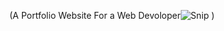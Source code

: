 (A Portfolio Website For a Web Devoloper![Snip](https://github.com/user-attachments/assets/fb089e6d-08e0-4887-ae4b-6e684217651f)
)



